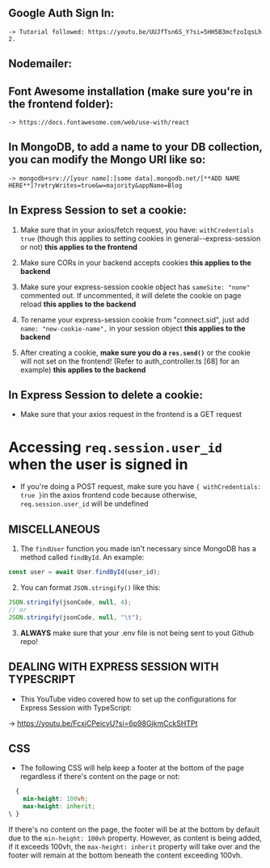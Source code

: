 ## Google Auth Sign In:

    -> Tutorial followed: https://youtu.be/UUJfTsn6S_Y?si=5HH5B3mcfzoIqsLh 2.

## Nodemailer:

## Font Awesome installation (make sure you're in the frontend folder):

    -> https://docs.fontawesome.com/web/use-with/react

## In MongoDB, to add a name to your DB collection, you can modify the Mongo URI like so:

    -> mongodb+srv://[your name]:[some data].mongodb.net/[**ADD NAME HERE**]?retryWrites=true&w=majority&appName=Blog

## In Express Session to set a cookie:

1. Make sure that in your axios/fetch request, you have: `withCredentials true` (though this applies to setting cookies in general--express-session or not) **this applies to the frontend**

2. Make sure CORs in your backend accepts cookies **this applies to the backend**

3. Make sure your express-session cookie object has `sameSite: "none"` commented out. If uncommented, it will delete the cookie on page reload **this applies to the backend**

4. To rename your express-session cookie from "connect.sid", just add `name: "new-cookie-name",` in your session object **this applies to the backend**

5. After creating a cookie, **make sure you do a `res.send()`** or the cookie will not set on the frontend! (Refer to auth_controller.ts [68] for an example) **this applies to the backend**

## In Express Session to delete a cookie:

- Make sure that your axios request in the frontend is a GET request

# Accessing `req.session.user_id` when the user is signed in

- If you're doing a POST request, make sure you have `{ withCredentials: true }`in the axios frontend code because otherwise, `req.session.user_id` will be undefined

## MISCELLANEOUS

1. The `findUser` function you made isn't necessary since MongoDB has a method called `findById`. An example:

```javascript
const user = await User.findById(user_id);
```

2. You can format `JSON.stringify()` like this:

```javascript
JSON.stringify(jsonCode, null, 4);
// or
JSON.stringify(jsonCode, null, "\t");
```

3. **ALWAYS** make sure that your .env file is not being sent to yout Github repo!

## DEALING WITH EXPRESS SESSION WITH TYPESCRIPT

- This YouTube video covered how to set up the configurations for Express Session with TypeScript:

-> https://youtu.be/FcxjCPeicvU?si=6p98GjkmCckSHTPt

## CSS

- The following CSS will help keep a footer at the bottom of the page regardless if there's content on the page or not:

```css
  {
	min-height: 100vh;
	max-height: inherit;
\ }
```

If there's no content on the page, the footer will be at the bottom by default due to the `min-height: 100vh` property. However, as content is being added, if it exceeds 100vh, the `max-height: inherit` property will take over and the footer will remain at the bottom beneath the content exceeding 100vh.
